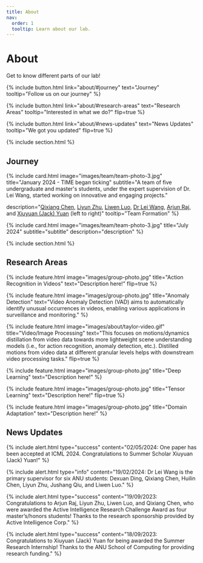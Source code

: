 ```yaml
---
title: About
nav:
  order: 1
  tooltip: Learn about our lab.
---
```



# About

Get to know different parts of our lab!

{%
  include button.html
  link="about/#journey"
  text="Journey"
  tooltip="Follow us on our journey"
%}

{%
  include button.html
  link="about/#research-areas"
  text="Research Areas"
  tooltip="Interested in what we do?"
  flip=true
%}

{%
  include button.html
  link="about/#news-updates"
  text="News Updates"
  tooltip="We got you updated"
  flip=true
%}

{%
  include section.html
%}

## Journey

<!-- {%
  include feature.html
  image="images/team/team-photo-3.jpg"
  title="A team of five undergraduate and master's students, under the expert supervision of Dr. Lei Wang, started working on innovative and engaging projects."
  text="[Qixiang Chen](/members/qixiang-chen.html), [Liyun Zhu](/members/liyun-zhu.html), [Liwen Luo](/members/liwen-luo.html), [Dr Lei Wang](/members/lei-wang.html), [Arjun Raj](/members/arjun-raj.html), and [Xiuyuan (Jack) Yuan](/members/jack-yuan.html) (left to right)"
%} -->

{%
  include card.html
  image="images/team/team-photo-3.jpg"
  title="January 2024 - TIME began ticking"
  subtitle="A team of five undergraduate and master's students, under the expert supervision of Dr. Lei Wang, started working on innovative and engaging projects."

  description="[Qixiang Chen](/members/qixiang-chen.html), [Liyun Zhu](/members/liyun-zhu.html), [Liwen Luo](/members/liwen-luo.html), [Dr Lei Wang](/members/lei-wang.html), [Arjun Raj](/members/arjun-raj.html), and [Xiuyuan (Jack) Yuan](/members/jack-yuan.html) (left to right)"
  tooltip="Team Formation"
%}

{%
  include card.html
  image="images/team/team-photo-3.jpg"
  title="July 2024"
  subtitle="subtitle"
  description="description"
%}


{%
  include section.html
%}

## Research Areas

{%
  include feature.html
  image="images/group-photo.jpg"
  title="Action Recognition in Videos"
  text="Description here!"
  flip=true
%}

{%
  include feature.html
  image="images/group-photo.jpg"
  title="Anomaly Detection"
  text="Video Anomaly Detection (VAD) aims to automatically identify unusual occurrences in videos, enabling various applications in surveillance and monitoring."
%}

{%
  include feature.html
  image="images/about/taylor-video.gif"
  title="Video/Image Processing"
  text="This focuses on motions/dynamics distillation from video data towards more lightweight scene understanding models (i.e., for action recognition, anomaly detection, etc.). Distilled motions from video data at different granular levels helps with downstream video processing tasks."
  flip=true
%}

{%
  include feature.html
  image="images/group-photo.jpg"
  title="Deep Learning"
  text="Description here!"
%}

{%
  include feature.html
  image="images/group-photo.jpg"
  title="Tensor Learning"
  text="Description here!"
  flip=true
%}

{%
  include feature.html
  image="images/group-photo.jpg"
  title="Domain Adaptation"
  text="Description here!"
%}


## News Updates

{%
  include alert.html
  type="success"
  content="02/05/2024: One paper has been accepted at ICML 2024. Congratulations to Summer Scholar Xiuyuan (Jack) Yuan!"
%}

{%
  include alert.html
  type="info"
  content="19/02/2024: Dr Lei Wang is the primary supervisor for six ANU students: Dexuan Ding, Qixiang Chen, Huilin Chen, Liyun Zhu, Jushang Qiu, and Liwen Luo."
%}

{%
  include alert.html
  type="success"
  content="19/09/2023: Congratulations to Arjun Raj, Liyun Zhu, Liwen Luo, and Qixiang Chen, who were awarded the Active Intelligence Research Challenge Award as four master’s/honors students! Thanks to the research sponsorship provided by Active Intelligence Corp."
%}

{%
  include alert.html
  type="success"
  content="18/09/2023: Congratulations to Xiuyuan (Jack) Yuan for being awarded the Summer Research Internship! Thanks to the ANU School of Computing for providing research funding."
%}